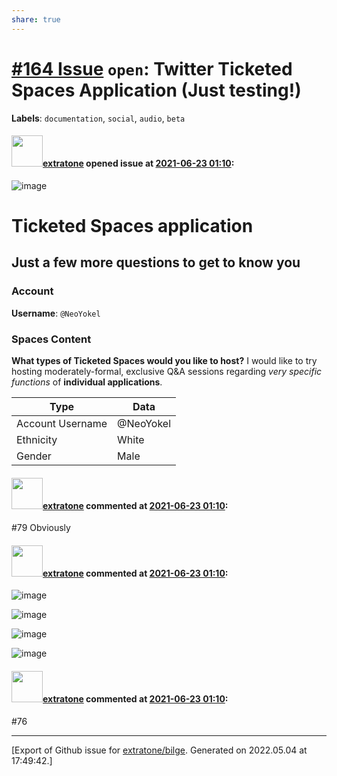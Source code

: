 ```yaml
---
share: true
---
```

# [\#164 Issue](https://github.com/extratone/bilge/issues/164) `open`: Twitter Ticketed Spaces Application (Just testing!)
**Labels**: `documentation`, `social`, `audio`, `beta`


#### <img src="https://avatars.githubusercontent.com/u/43663476?u=5047287ff0b8c3ce7f7e5858d204c9b3e57d8e44&v=4" width="50">[extratone](https://github.com/extratone) opened issue at [2021-06-23 01:10](https://github.com/extratone/bilge/issues/164):

![image](https://user-images.githubusercontent.com/43663476/123018213-c6915a80-d393-11eb-9ac5-104df4ee4981.png)
# Ticketed Spaces application

## Just a few more questions to get to know you 

### Account 
**Username**: `@NeoYokel`

### Spaces Content
**What types of Ticketed Spaces would you like to host?**
I would like to try hosting moderately-formal, exclusive Q&A sessions regarding *very specific functions* of **individual applications**.

| Type             | Data      |
| ---------------- | --------- |
| Account Username | @NeoYokel |
| Ethnicity        | White     |
| Gender           | Male      |

#### <img src="https://avatars.githubusercontent.com/u/43663476?u=5047287ff0b8c3ce7f7e5858d204c9b3e57d8e44&v=4" width="50">[extratone](https://github.com/extratone) commented at [2021-06-23 01:10](https://github.com/extratone/bilge/issues/164#issuecomment-866445415):

#79 Obviously

#### <img src="https://avatars.githubusercontent.com/u/43663476?u=5047287ff0b8c3ce7f7e5858d204c9b3e57d8e44&v=4" width="50">[extratone](https://github.com/extratone) commented at [2021-06-23 01:10](https://github.com/extratone/bilge/issues/164#issuecomment-866445773):

![image](https://user-images.githubusercontent.com/43663476/123019334-eaee3680-d395-11eb-8fd8-052f56f32591.jpeg)

![image](https://user-images.githubusercontent.com/43663476/123019344-ee81bd80-d395-11eb-8900-e939641dfd56.png)

![image](https://user-images.githubusercontent.com/43663476/123019358-f3df0800-d395-11eb-9448-432293cd1368.png)

![image](https://user-images.githubusercontent.com/43663476/123019375-fa6d7f80-d395-11eb-84c0-0df00a269b21.png)

#### <img src="https://avatars.githubusercontent.com/u/43663476?u=5047287ff0b8c3ce7f7e5858d204c9b3e57d8e44&v=4" width="50">[extratone](https://github.com/extratone) commented at [2021-06-23 01:10](https://github.com/extratone/bilge/issues/164#issuecomment-866446569):

#76


-------------------------------------------------------------------------------



[Export of Github issue for [extratone/bilge](https://github.com/extratone/bilge). Generated on 2022.05.04 at 17:49:42.]
